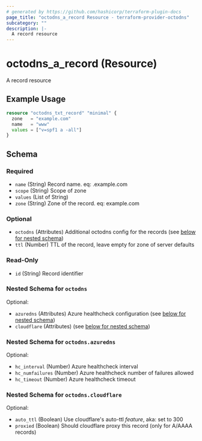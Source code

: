 ```yaml
---
# generated by https://github.com/hashicorp/terraform-plugin-docs
page_title: "octodns_a_record Resource - terraform-provider-octodns"
subcategory: ""
description: |-
  A record resource
---
```


# octodns_a_record (Resource)

A record resource

## Example Usage

```terraform
resource "octodns_txt_record" "minimal" {
  zone   = "example.com"
  name   = "www"
  values = ["v=spf1 a -all"]
}
```

<!-- schema generated by tfplugindocs -->
## Schema

### Required

- `name` (String) Record name. eq: <name>.example.com
- `scope` (String) Scope of zone
- `values` (List of String)
- `zone` (String) Zone of the record. eq: example.com

### Optional

- `octodns` (Attributes) Additional octodns config for the records (see [below for nested schema](#nestedatt--octodns))
- `ttl` (Number) TTL of the record, leave empty for zone of server defaults

### Read-Only

- `id` (String) Record identifier

<a id="nestedatt--octodns"></a>
### Nested Schema for `octodns`

Optional:

- `azuredns` (Attributes) Azure healthcheck configuration (see [below for nested schema](#nestedatt--octodns--azuredns))
- `cloudflare` (Attributes) (see [below for nested schema](#nestedatt--octodns--cloudflare))

<a id="nestedatt--octodns--azuredns"></a>
### Nested Schema for `octodns.azuredns`

Optional:

- `hc_interval` (Number) Azure healthcheck interval
- `hc_numfailures` (Number) Azure healthcheck number of failures allowed
- `hc_timeout` (Number) Azure healthcheck timeout


<a id="nestedatt--octodns--cloudflare"></a>
### Nested Schema for `octodns.cloudflare`

Optional:

- `auto_ttl` (Boolean) Use cloudflare's auto-ttl *feature*, aka: set to 300
- `proxied` (Boolean) Should cloudflare proxy this record (only for A/AAAA records)
